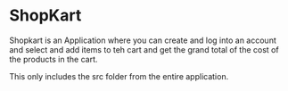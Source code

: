 # ShopKart
Shopkart is an Application where you can create and log into an account and select and add items to teh cart and get the grand total of the cost of the products in the cart.

This only includes the src folder from the entire application.
